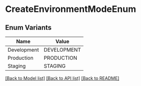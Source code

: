 # CreateEnvironmentModeEnum

## Enum Variants

| Name | Value |
|---- | -----|
| Development | DEVELOPMENT |
| Production | PRODUCTION |
| Staging | STAGING |


[[Back to Model list]](../README.md#documentation-for-models) [[Back to API list]](../README.md#documentation-for-api-endpoints) [[Back to README]](../README.md)


